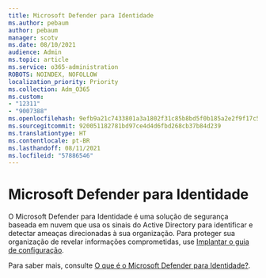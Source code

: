 ```yaml
---
title: Microsoft Defender para Identidade
ms.author: pebaum
author: pebaum
manager: scotv
ms.date: 08/10/2021
audience: Admin
ms.topic: article
ms.service: o365-administration
ROBOTS: NOINDEX, NOFOLLOW
localization_priority: Priority
ms.collection: Adm_O365
ms.custom:
- "12311"
- "9007388"
ms.openlocfilehash: 9efb9a21c7433801a3a1802f31c85b8bd5f0b185a2e2f9f17c5a49bb4cfed7a5
ms.sourcegitcommit: 920051182781bd97ce4d4d6fbd268cb37b84d239
ms.translationtype: HT
ms.contentlocale: pt-BR
ms.lasthandoff: 08/11/2021
ms.locfileid: "57886546"
---
```

# <a name="microsoft-defender-for-identity-guide"></a>Microsoft Defender para Identidade

O Microsoft Defender para Identidade é uma solução de segurança baseada em nuvem que usa os sinais do Active Directory para identificar e detectar ameaças direcionadas à sua organização. Para proteger sua organização de revelar informações comprometidas, use [Implantar o guia de configuração](https://portal.office.com/adminportal/home?#/modernonboarding/microsoftdefenderforidentitysetupguide). 

Para saber mais, consulte [O que é o Microsoft Defender para Identidade?](https://docs.microsoft.com/defender-for-identity/what-is).  

